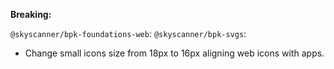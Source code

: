 **Breaking:**

`@skyscanner/bpk-foundations-web`:
`@skyscanner/bpk-svgs`:
  - Change small icons size from 18px to 16px aligning web icons with apps.